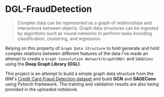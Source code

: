 # DGL-FraudDetection
> Complex data can be represented as a graph of relationships and interactions between objects. Graph data structures can be ingested by algorithms such as neural networks to perform tasks including classification, clustering, and regression.

Relying on this property of `Graph Data Structure` to hold generate and hold complex relations between different features of the data I've made an attempt to create a `Graph Convolution Network(GraphCONV)` and `SAGEConv` using the **Deep Graph Library (DGL)**.

This project is an attempt to build a simple graph data structure from the IBM's [Credit Card Fraud Detection dataset]() and build **GCN** and **SAGEConv** using Pytorch framework.
The training and validation results are also being provided in the uploaded notebook.
